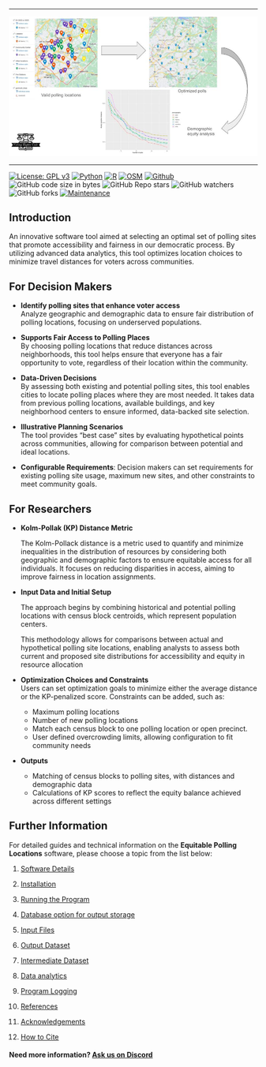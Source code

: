 ___

<center><img src =docs\README_Image.jpg alt=logo> </center>

___

[![License: GPL v3](https://img.shields.io/badge/License-GPLv3-blue.svg)](https://www.gnu.org/licenses/gpl-3.0)
[![Python](https://img.shields.io/badge/python-3670A0?style=flat-square&logo=python&logoColor=ffdd54)](http://python.org)
[![R](https://img.shields.io/badge/r-%23276DC3.svg?style=flat-square&logo=r&logoColor=white)](https://www.r-project.org)
[![OSM](https://img.shields.io/badge/OSM-ffffff?logo=openstreetmap&style=flat-square&color=1f0998&logoColor=f1eeee)](https://www.openstreetmap.org)
[![Github](https://img.shields.io/badge/Github-ffffff?logo=github&style=flat-square&color=000000&logoColor=ffffff)](https://github.com/Voting-Rights-Code/Equitable-Polling-Locations)
![GitHub code size in bytes](https://img.shields.io/github/languages/code-size/Voting-Rights-Code/Equitable-Polling-Locations)
![GitHub Repo stars](https://img.shields.io/github/stars/Voting-Rights-Code/Equitable-Polling-Locations)
![GitHub watchers](https://img.shields.io/github/watchers/Voting-Rights-Code/Equitable-Polling-Locations)
![GitHub forks](https://img.shields.io/github/forks/Voting-Rights-Code/Equitable-Polling-Locations)
[![Maintenance](https://img.shields.io/badge/Maintained%3F-yes-green.svg)](https://github.com/Voting-Rights-Code/Equitable-Polling-Locations)


## Introduction 

An innovative software tool aimed at selecting an optimal set of polling sites that promote accessibility and fairness in our democratic process.  By utilizing advanced data analytics, this tool optimizes location choices to minimize travel distances for voters across communities.

## For Decision Makers

*  **Identify polling sites that enhance voter access**  
   Analyze geographic and demographic data to ensure fair distribution of polling locations, focusing on underserved populations.

* **Supports Fair Access to Polling Places**  
   By choosing polling locations that reduce distances across neighborhoods, this tool helps ensure that everyone has a fair opportunity to vote, regardless of their location within the community.

* **Data-Driven Decisions**  
   By assessing both existing and potential polling sites, this tool enables cities to locate polling places where they are most needed. It takes data from previous polling locations, available buildings, and key neighborhood centers to ensure informed, data-backed site selection.

* **Illustrative Planning Scenarios**  
   The tool provides “best case” sites by evaluating hypothetical points across communities, allowing for comparison between potential and ideal locations.

- **Configurable Requirements**: Decision makers can set requirements for existing polling site usage, maximum new sites, and other constraints to meet community goals.

## For Researchers

* **Kolm-Pollak (KP) Distance Metric**  

   The Kolm-Pollack distance is a metric used to quantify and minimize inequalities in the distribution of resources by considering both geographic and demographic factors to ensure equitable access for all individuals.
   It focuses on reducing disparities in access, aiming to improve fairness in location assignments.
   
* **Input Data and Initial Setup**  

   The approach begins by combining historical and potential polling locations with census block centroids, which represent population centers.
   
   This methodology allows for comparisons between actual and hypothetical polling site locations, enabling analysts to assess both current and proposed site distributions for accessibility and equity in resource allocation

* **Optimization Choices and Constraints**  
   Users can set optimization goals to minimize either the average distance or the KP-penalized score. Constraints can be added, such as:
   - Maximum polling locations
   - Number of new polling locations
   - Match each census block to one polling location or open precinct. 
   - User defined overcrowding limits, allowing configuration to fit community needs

* **Outputs**  
   - Matching of census blocks to polling sites, with distances and demographic data
   - Calculations of KP scores to reflect the equity balance achieved across different settings



## Further Information

For detailed guides and technical information on the **Equitable Polling Locations** software, please choose a topic from the list below: 

1. [Software Details](software.md)  

1. [Installation](to_install.md)  

1. [Running the Program](to_run.md)

1. [Database option for output storage](database.md)

1. [Input Files](input_files.md)  

1. [Output Dataset](output_datasets.md) 

1. [Intermediate Dataset](intermediate_dataset.md) 

1. [Data analytics](result_analysis.md) 

1. [Program Logging](logging.md) 

1. [References](references.md)

1. [Acknowledgements](acknowledgements.md) 

1. [How to Cite](how_to_cite.md)  


#### Need more information?  [Ask us on Discord](https://discord.com/channels/1106301559811350540/1106301560507609241)
